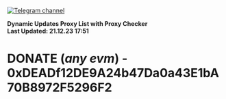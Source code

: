 [![Telegram channel](https://img.shields.io/endpoint?url=https://runkit.io/damiankrawczyk/telegram-badge/branches/master?url=https://t.me/n4z4v0d)](https://t.me/n4z4v0d) 

**Dynamic Updates Proxy List with Proxy Checker**  
**Last Updated: 21.12.23 17:51**

# DONATE (_any evm_) - 0xDEADf12DE9A24b47Da0a43E1bA70B8972F5296F2
